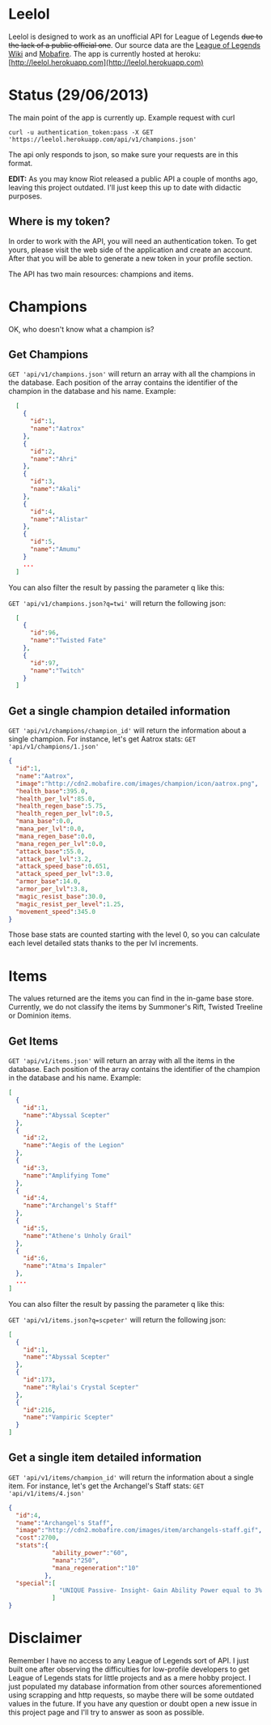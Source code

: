 # Leelol

Leelol is designed to work as an unofficial API for League of Legends ~~due to the lack of a public official one~~. 
Our source data are the [League of Legends  Wiki](http://leagueoflegends.wikia.com/wiki/Base_champion_statistics) and [Mobafire](http://mobafire.com/league-of-legends/). The app is currently hosted at heroku: [http://leelol.herokuapp.com](http://leelol.herokuapp.com)

# Status (29/06/2013)
The main point of the app is currently up. Example request with curl
```shell
curl -u authentication_token:pass -X GET 'https://leelol.herokuapp.com/api/v1/champions.json'
```
The api only responds to json, so make sure your requests are in this format.

**EDIT:** As you may know Riot released a public API a couple of months ago, leaving this project outdated. I'll just keep this up to date with didactic purposes. 

## Where is my token?
In order to work with the API, you will need an authentication token. To get yours, please visit the web side of the application and create an account. After that you will be able to generate a new token in your profile section.

The API has two main resources: champions and items.

# Champions
OK, who doesn't know what a champion is? 
## Get Champions
`GET 'api/v1/champions.json'` will return an array with all the champions in the database. Each position of the array contains the identifier of the champion in the database and his name. Example:

```json
  [
    {
      "id":1,
      "name":"Aatrox"
    },
    {
      "id":2,
      "name":"Ahri"
    },
    {
      "id":3,
      "name":"Akali"
    },
    {
      "id":4,
      "name":"Alistar"
    },
    {
      "id":5,
      "name":"Amumu"
    } 
    ...
  ]
```
You can also filter the result by passing the parameter q like this:

`GET 'api/v1/champions.json?q=twi'` will return the following json:


```json
  [
    {
      "id":96,
      "name":"Twisted Fate"
    },
    {
      "id":97,
      "name":"Twitch"
    }
  ]
```

## Get a single champion detailed information
`GET 'api/v1/champions/champion_id'` will return the information about a single champion. For instance, let's get Aatrox stats:
`GET 'api/v1/champions/1.json'`

```json
{
  "id":1,
  "name":"Aatrox",
  "image":"http://cdn2.mobafire.com/images/champion/icon/aatrox.png",
  "health_base":395.0,
  "health_per_lvl":85.0,
  "health_regen_base":5.75,
  "health_regen_per_lvl":0.5,
  "mana_base":0.0,
  "mana_per_lvl":0.0,
  "mana_regen_base":0.0,
  "mana_regen_per_lvl":0.0,
  "attack_base":55.0,
  "attack_per_lvl":3.2,
  "attack_speed_base":0.651,
  "attack_speed_per_lvl":3.0,
  "armor_base":14.0,
  "armor_per_lvl":3.8,
  "magic_resist_base":30.0,
  "magic_resist_per_level":1.25,
  "movement_speed":345.0
}
```
Those base stats are counted starting with the level 0, so you can calculate each level detailed stats thanks to the per lvl increments.

# Items
The values returned are the items you can find in the in-game base store. Currently, we do not classify the items by Summoner's Rift, Twisted Treeline or Dominion items.
## Get Items
`GET 'api/v1/items.json'` will return an array with all the items in the database. Each position of the array contains the identifier of the champion in the database and his name. Example:
```json
[
  {
    "id":1,
    "name":"Abyssal Scepter"
  },
  {
    "id":2,
    "name":"Aegis of the Legion"
  },
  {
    "id":3,
    "name":"Amplifying Tome"
  },
  {
    "id":4,
    "name":"Archangel's Staff"
  },
  {
    "id":5,
    "name":"Athene's Unholy Grail"
  },
  {
    "id":6,
    "name":"Atma's Impaler"
  },
  ...
]
```

You can also filter the result by passing the parameter q like this:

`GET 'api/v1/items.json?q=scpeter'` will return the following json:


```json
[
  {
    "id":1,
    "name":"Abyssal Scepter"
  },
  {
    "id":173,
    "name":"Rylai's Crystal Scepter"
  },
  {
    "id":216,
    "name":"Vampiric Scepter"
  }
]
```

## Get a single item detailed information
`GET 'api/v1/items/champion_id'` will return the information about a single item. For instance, let's get the Archangel's Staff stats:
`GET 'api/v1/items/4.json'`

```json
{
  "id":4,
  "name":"Archangel's Staff",
  "image":"http://cdn2.mobafire.com/images/item/archangels-staff.gif",
  "cost":2700,
  "stats":{
            "ability_power":"60",
            "mana":"250",
            "mana_regeneration":"10"
          },
  "special":[
              "UNIQUE Passive- Insight- Gain Ability Power equal to 3% of your Maximum Mana.UNIQUE Passive- Mana Charge- Each time you cast a spell or spend Mana, you gain 6 maximum Mana (3 second cooldown). Bonus caps at +750 Mana.Transforms into Seraph's Emb"
            ]
}
```

# Disclaimer

Remember I have no access to any League of Legends sort of API. I just built one after observing the difficulties for low-profile developers to get League of Legends stats for little projects and as a mere hobby project. I just populated my database information from other sources aforementioned using scrapping and http requests, so maybe there will be some outdated values in the future. If you have any question or doubt open a new issue in this project page and I'll try to answer as soon as possible. 
